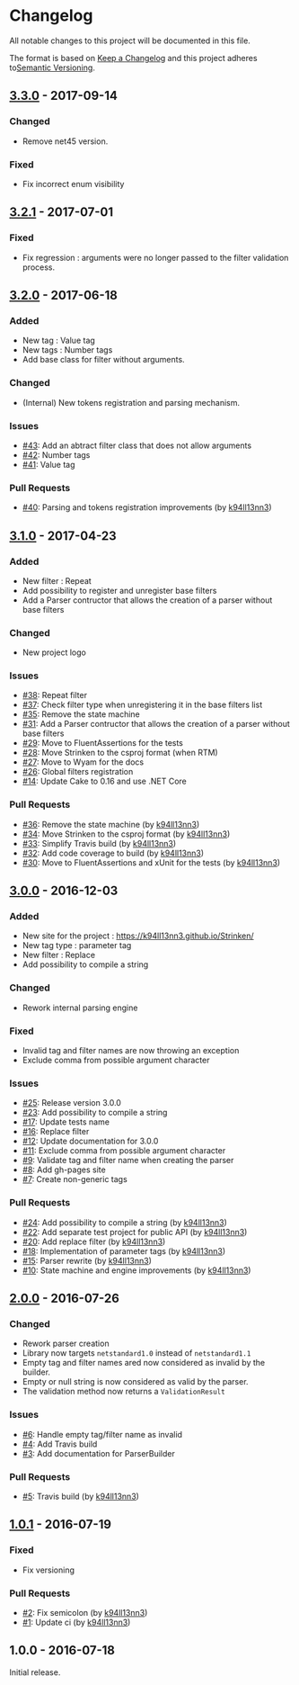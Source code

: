 # Changelog

All notable changes to this project will be documented in this file.

The format is based on [Keep a Changelog](http://keepachangelog.com/en/1.0.0/)
and this project adheres to[Semantic Versioning](http://semver.org/spec/v2.0.0.html).

## [3.3.0] - 2017-09-14

### Changed

- Remove net45 version.

### Fixed

- Fix incorrect enum visibility

## [3.2.1] - 2017-07-01

### Fixed 

- Fix regression : arguments were no longer passed to the filter validation process.

## [3.2.0] - 2017-06-18

### Added 

- New tag : Value tag
- New tags : Number tags
- Add base class for filter without arguments.

### Changed

- (Internal) New tokens registration and parsing mechanism.

### Issues

- [#43](https://github.com/k94ll13nn3/Strinken/issues/43): Add an abtract filter class that does not allow arguments
- [#42](https://github.com/k94ll13nn3/Strinken/issues/42): Number tags
- [#41](https://github.com/k94ll13nn3/Strinken/issues/41): Value tag

### Pull Requests

- [#40](https://github.com/k94ll13nn3/Strinken/pull/40): Parsing and tokens registration improvements (by [k94ll13nn3](https://github.com/k94ll13nn3))

## [3.1.0] - 2017-04-23

### Added 

- New filter : Repeat
- Add possibility to register and unregister base filters
- Add a Parser contructor that allows the creation of a parser without base filters

### Changed

- New project logo

### Issues

- [#38](https://github.com/k94ll13nn3/Strinken/issues/38): Repeat filter
- [#37](https://github.com/k94ll13nn3/Strinken/issues/37): Check filter type when unregistering it in the base filters list
- [#35](https://github.com/k94ll13nn3/Strinken/issues/35): Remove the state machine
- [#31](https://github.com/k94ll13nn3/Strinken/issues/31): Add a Parser contructor that allows the creation of a parser without base filters
- [#29](https://github.com/k94ll13nn3/Strinken/issues/29): Move to FluentAssertions for the tests
- [#28](https://github.com/k94ll13nn3/Strinken/issues/28): Move Strinken to the csproj format (when RTM)
- [#27](https://github.com/k94ll13nn3/Strinken/issues/27): Move to Wyam for the docs
- [#26](https://github.com/k94ll13nn3/Strinken/issues/26): Global filters registration
- [#14](https://github.com/k94ll13nn3/Strinken/issues/14): Update Cake to 0.16 and use .NET Core

### Pull Requests

- [#36](https://github.com/k94ll13nn3/Strinken/pull/36): Remove the state machine (by [k94ll13nn3](https://github.com/k94ll13nn3))
- [#34](https://github.com/k94ll13nn3/Strinken/pull/34): Move Strinken to the csproj format (by [k94ll13nn3](https://github.com/k94ll13nn3))
- [#33](https://github.com/k94ll13nn3/Strinken/pull/33): Simplify Travis build (by [k94ll13nn3](https://github.com/k94ll13nn3))
- [#32](https://github.com/k94ll13nn3/Strinken/pull/32): Add code coverage to build (by [k94ll13nn3](https://github.com/k94ll13nn3))
- [#30](https://github.com/k94ll13nn3/Strinken/pull/30): Move to FluentAssertions and xUnit for the tests (by [k94ll13nn3](https://github.com/k94ll13nn3))

## [3.0.0] - 2016-12-03

### Added

- New site for the project : https://k94ll13nn3.github.io/Strinken/
- New tag type : parameter tag
- New filter : Replace
- Add possibility to compile a string

### Changed

- Rework internal parsing engine

### Fixed

- Invalid tag and filter names are now throwing an exception
- Exclude comma from possible argument character

### Issues

- [#25](https://github.com/k94ll13nn3/Strinken/issues/25): Release version 3.0.0
- [#23](https://github.com/k94ll13nn3/Strinken/issues/23): Add possibility to compile a string
- [#17](https://github.com/k94ll13nn3/Strinken/issues/17): Update tests name
- [#16](https://github.com/k94ll13nn3/Strinken/issues/16): Replace filter
- [#12](https://github.com/k94ll13nn3/Strinken/issues/12): Update documentation for 3.0.0
- [#11](https://github.com/k94ll13nn3/Strinken/issues/11): Exclude comma from possible argument character
- [#9](https://github.com/k94ll13nn3/Strinken/issues/9): Validate tag and filter name when creating the parser
- [#8](https://github.com/k94ll13nn3/Strinken/issues/8): Add gh-pages site
- [#7](https://github.com/k94ll13nn3/Strinken/issues/7): Create non-generic tags

### Pull Requests

- [#24](https://github.com/k94ll13nn3/Strinken/pull/24): Add possibility to compile a string (by [k94ll13nn3](https://github.com/k94ll13nn3))
- [#22](https://github.com/k94ll13nn3/Strinken/pull/22): Add separate test project for public API (by [k94ll13nn3](https://github.com/k94ll13nn3))
- [#20](https://github.com/k94ll13nn3/Strinken/pull/20): Add replace filter (by [k94ll13nn3](https://github.com/k94ll13nn3))
- [#18](https://github.com/k94ll13nn3/Strinken/pull/18): Implementation of parameter tags (by [k94ll13nn3](https://github.com/k94ll13nn3))
- [#15](https://github.com/k94ll13nn3/Strinken/pull/15): Parser rewrite (by [k94ll13nn3](https://github.com/k94ll13nn3))
- [#10](https://github.com/k94ll13nn3/Strinken/pull/10): State machine and engine improvements (by [k94ll13nn3](https://github.com/k94ll13nn3))

## [2.0.0] - 2016-07-26

### Changed

- Rework parser creation
- Library now targets `netstandard1.0` instead of `netstandard1.1`
- Empty tag and filter names ared now considered as invalid by the builder.
- Empty or null string is now considered as valid by the parser.
- The validation method now returns a `ValidationResult`

### Issues

- [#6](https://github.com/k94ll13nn3/Strinken/issues/6): Handle empty tag/filter name as invalid
- [#4](https://github.com/k94ll13nn3/Strinken/issues/4): Add Travis build
- [#3](https://github.com/k94ll13nn3/Strinken/issues/3): Add documentation for ParserBuilder

### Pull Requests

- [#5](https://github.com/k94ll13nn3/Strinken/pull/5): Travis build (by [k94ll13nn3](https://github.com/k94ll13nn3))

## [1.0.1] - 2016-07-19

### Fixed

- Fix versioning

### Pull Requests

- [#2](https://github.com/k94ll13nn3/Strinken/pull/2): Fix semicolon (by [k94ll13nn3](https://github.com/k94ll13nn3))
- [#1](https://github.com/k94ll13nn3/Strinken/pull/1): Update ci (by [k94ll13nn3](https://github.com/k94ll13nn3))

## 1.0.0 - 2016-07-18

Initial release.

[3.3.0]: https://github.com/k94ll13nn3/Strinken/compare/v3.2.1...v3.3.0
[3.2.1]: https://github.com/k94ll13nn3/Strinken/compare/v3.2.0...v3.2.1
[3.2.0]: https://github.com/k94ll13nn3/Strinken/compare/v3.1.0...v3.2.0
[3.1.0]: https://github.com/k94ll13nn3/Strinken/compare/v3.0.0...v3.1.0
[3.0.0]: https://github.com/k94ll13nn3/Strinken/compare/v2.0.0...v3.0.0
[2.0.0]: https://github.com/k94ll13nn3/Strinken/compare/v1.0.1...v2.0.0
[1.0.1]: https://github.com/k94ll13nn3/Strinken/compare/v1.0.0...v1.0.1